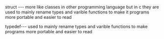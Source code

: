 struct --- more like classes in other programming language but in c they 
are used to mainly rename types and varible functions to make it programs
more portable and easier to read

typedef--- used to mainly rename types and varible functions to make 
 programs  more portable and easier to read

